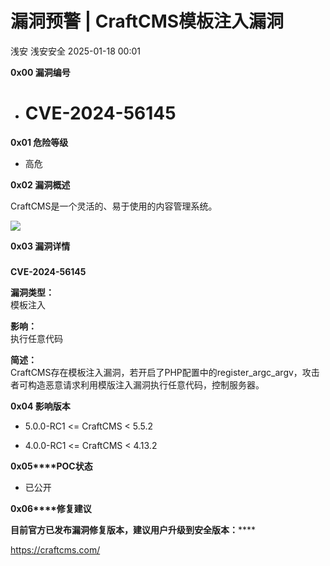 #  漏洞预警 | CraftCMS模板注入漏洞   
浅安  浅安安全   2025-01-18 00:01  
  
**0x00 漏洞编号**  
- # CVE-2024-56145  
  
**0x01 危险等级**  
- 高危  
  
**0x02 漏洞概述**  
  
CraftCMS是一个灵活的、易于使用的内容管理系统。  
  
![](https://mmbiz.qpic.cn/sz_mmbiz_png/7stTqD182SU8Hf5YibCK8obmSCq5lcwuicW45vQDp2TGuPUldZibXaj87iaPNkrGu3D3R2ib7oc5lK6rPab4859G6gQ/640?wx_fmt=other&tp=webp&wxfrom=5&wx_lazy=1&wx_co=1 "")  
  
**0x03 漏洞详情**  
###   
  
**CVE-2024-56145**  
  
**漏洞类型：**  
模板注入  
  
**影响：**  
执行任意代码  
  
**简述：**  
CraftCMS存在模板注入漏洞，若开启了PHP配置中的register_argc_argv，攻击者可构造恶意请求利用模版注入漏洞执行任意代码，控制服务器。  
  
**0x04 影响版本**  
- 5.0.0-RC1 <= CraftCMS < 5.5.2  
  
- 4.0.0-RC1 <= CraftCMS < 4.13.2  
  
**0x05****POC状态**  
- 已公开  
  
**0x06****修复建议**  
  
******目前官方已发布漏洞修复版本，建议用户升级到安全版本****：******  
  
https://craftcms.com/  
  
  
  
